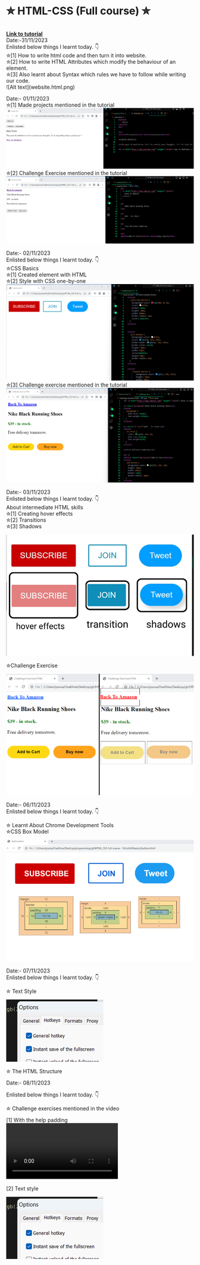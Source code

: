 # ✮ HTML-CSS (Full course) ✮
<br>
<b> <a href="https://youtu.be/G3e-cpL7ofc?si=Yb9xtvVlzGWIZteJ" target="_blank"> Link to tutorial </a></b>
<br>
Date:-31/11/2023
<br>
Enlisted below things I learnt today. 👇
<br>
✮[1] How to write html code and then turn it into website.
<br>
✮[2] How to write HTML Attributes which modify the behaviour of an element.
<br>
✮[3] Also learnt about Syntax which rules we have to follow while writing our code.
<br>
![Alt text](website.html.png)
<br>

Date:- 01/11/2023
<br>
✮[1] Made projects mentioned in the tutorial
![Alt text](index.html.png)
<br>
✮[2] Challenge Exercise mentioned in the tutorial
<br>
![Alt text](amazon.html.png)
<br>


Date:- 02/11/2023
<br>
Enlisted below things I learnt today. 👇
<br>
✮CSS Basics
<br>
✮[1] Created element with HTML
<br> ✮[2] Style with CSS one-by-one
![Alt text](button.html.png)
<br>
✮[3] Challenge exercise mentioned in the tutorial
![Alt text](challenge-exercise.html.png)
<br>

Date:- 03/11/2023
<br>
Enlisted below things I learnt today. 👇
<br>
About intermediate HTML skills
<br>
✮[1] Creating hover effects
<br> ✮[2] Transitions
<br> ✮[3] Shadows 
<br>


![Alt text](hover.effects.png)
<br>

✮Challenge Exercise
<br>


![Alt text](challenge.exercise.png)
<br>

Date:- 06/11/2023
<br>
Enlisted below things I learnt today. 👇
<br>

✮ Learnt About Chrome Development Tools
<br>
✮CSS Box Model
<br>

![Alt text](cssbox.png)
<br>

Date:- 07/11/2023
<br>
Enlisted below things I learnt today. 👇
<br>

✮ Text Style
<br>

![Alt text](text.style.png)
<br>

✮ The HTML Structure
<br>

Date:- 08/11/2023
<br>

Enlisted below things I learnt today. 👇
<br>

✮ Challenge exercises mentioned in the video
<br> 

[1] With the help padding 
<br>
<video src="cssbox.mp4" controls title="Title"></video>
<br>

[2] Text style
<b>

![Alt text](text.style.png)






























